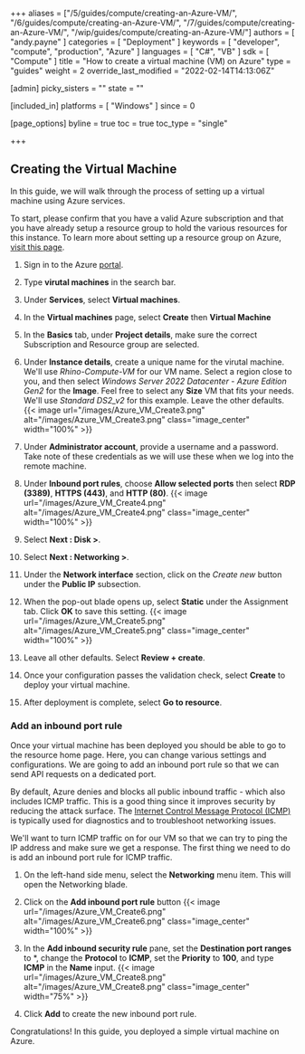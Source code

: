 +++
aliases = ["/5/guides/compute/creating-an-Azure-VM/", "/6/guides/compute/creating-an-Azure-VM/", "/7/guides/compute/creating-an-Azure-VM/", "/wip/guides/compute/creating-an-Azure-VM/"]
authors = [ "andy.payne" ]
categories = [ "Deployment" ]
keywords = [ "developer", "compute", "production", "Azure" ]
languages = [ "C#", "VB" ]
sdk = [ "Compute" ]
title = "How to create a virtual machine (VM) on Azure"
type = "guides"
weight = 2
override_last_modified = "2022-02-14T14:13:06Z"

[admin]
picky_sisters = ""
state = ""

[included_in]
platforms = [ "Windows" ]
since = 0

[page_options]
byline = true
toc = true
toc_type = "single"

+++

## Creating the Virtual Machine

In this guide, we will walk through the process of setting up a virtual machine using Azure services. 

To start, please confirm that you have a valid Azure subscription and that you have already setup a resource group to hold the various resources for this instance. To learn more about setting up a resource group on Azure, [visit this page](https://docs.microsoft.com/en-us/azure/azure-resource-manager/management/manage-resource-groups-portal).

1. Sign in to the Azure [portal](https://portal.azure.com/#home).

1. Type **virutal machines** in the search bar.

1. Under **Services**, select **Virtual machines**.

1. In the **Virtual machines** page, select **Create** then **Virtual Machine**

1. In the **Basics** tab, under **Project details**, make sure the correct Subscription and Resource group are selected.

1. Under **Instance details**, create a unique name for the virutal machine. We'll use *Rhino-Compute-VM* for our VM name. Select a region close to you, and then select *Windows Server 2022 Datacenter - Azure Edition Gen2* for the **Image**. Feel free to select any **Size** VM that fits your needs. We'll use *Standard DS2_v2* for this example. Leave the other defaults.
{{< image url="/images/Azure_VM_Create3.png" alt="/images/Azure_VM_Create3.png" class="image_center" width="100%" >}}

1. Under **Administrator account**, provide a username and a password. Take note of these credentials as we will use these when we log into the remote machine.

1. Under **Inbound port rules**, choose **Allow selected ports** then select **RDP (3389)**, **HTTPS (443)**, and **HTTP (80)**.
{{< image url="/images/Azure_VM_Create4.png" alt="/images/Azure_VM_Create4.png" class="image_center" width="100%" >}}

1. Select **Next : Disk >**.

1. Select **Next : Networking >**.

1. Under the **Network interface** section, click on the *Create new* button under the **Public IP** subsection.

1. When the pop-out blade opens up, select **Static** under the Assignment tab. Click **OK** to save this setting.
{{< image url="/images/Azure_VM_Create5.png" alt="/images/Azure_VM_Create5.png" class="image_center" width="100%" >}}

1. Leave all other defaults. Select **Review + create**.

1. Once your configuration passes the validation check, select **Create** to deploy your virtual machine.

1. After deployment is complete, select **Go to resource**.

### Add an inbound port rule

Once your virtual machine has been deployed you should be able to go to the resource home page. Here, you can change various settings and configurations. We are going to add an inbound port rule so that we can send API requests on a dedicated port.

By default, Azure denies and blocks all public inbound traffic - which also includes ICMP traffic. This is a good thing since it improves security by reducing the attack surface. The [Internet Control Message Protocol (ICMP)](https://en.wikipedia.org/wiki/Internet_Control_Message_Protocol) is typically used for diagnostics and to troubleshoot networking issues. 

We'll want to turn ICMP traffic on for our VM so that we can try to ping the IP address and make sure we get a response. The first thing we need to do is add an inbound port rule for ICMP traffic. 

1. On the left-hand side menu, select the **Networking** menu item. This will open the Networking blade.

1. Click on the **Add inbound port rule** button
{{< image url="/images/Azure_VM_Create6.png" alt="/images/Azure_VM_Create6.png" class="image_center" width="100%" >}}

1. In the **Add inbound security rule** pane, set the **Destination port ranges** to *, change the **Protocol** to **ICMP**, set the **Priority** to **100**, and type **ICMP** in the **Name** input.
{{< image url="/images/Azure_VM_Create8.png" alt="/images/Azure_VM_Create8.png" class="image_center" width="75%" >}}

1. Click **Add** to create the new inbound port rule.

Congratulations! In this guide, you deployed a simple virtual machine on Azure.